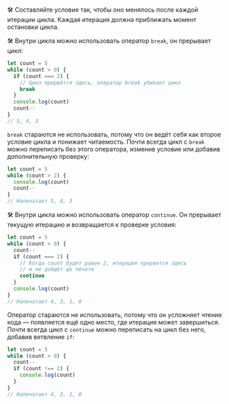 🛠 Составляйте условие так, чтобы оно менялось после каждой итерации цикла. Каждая итерация должна приближать момент остановки цикла.

🛠 Внутри цикла можно использовать оператор `break`, он прерывает цикл:

```js
let count = 5
while (count > 0) {
  if (count === 2) {
    // Цикл прервётся здесь, оператор break убивает цикл
    break
  }
  console.log(count)
  count--
}
// 5, 4, 3
```

`break` стараются не использовать, потому что он ведёт себя как второе условие цикла и понижает читаемость. Почти всегда цикл с `break` можно переписать без этого оператора, изменив условие или добавив дополнительную проверку:

```js
let count = 5
while (count > 2) {
  console.log(count)
  count--
}
// Напечатает 5, 4, 3
```

🛠 Внутри цикла можно использовать оператор `continue`. Он прерывает текущую итерацию и возвращается к проверке условия:

```js
let count = 5
while (count > 0) {
  count--
  if (count === 2) {
    // Когда count будет равен 2, итерация прервется здесь
    // и не дойдёт до печати
    continue
  }
  console.log(count)
}
// Напечатает 4, 3, 1, 0
```

Оператор стараются не использовать, потому что он усложняет чтение кода — появляется ещё одно место, где итерация может завершиться. Почти всегда цикл с `continue` можно переписать на цикл без него, добавив ветвление `if`:

```js
let count = 5
while (count > 0) {
  count--
  if (count !== 2) {
    console.log(count)
  }
}
// Напечатает 4, 3, 1, 0
```
